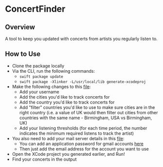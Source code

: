 # ConcertFinder

## Overview

A tool to keep you updated with concerts from artists you regularly listen to.

## How to Use
 * Clone the package locally
 * Via the CLI, run the following commands:
   * `swift package update`
   * `swift package -Xlinker -L/usr/local/lib generate-xcodeproj`
 * Make the following changes to this [file](https://github.com/RyanMKrol/ConcertFinder/blob/master/Sources/ConcertFinderLib/Config.json):
   * Add your username
   * Add the cities you'd like to track concerts for
   * Add the country you'd like to track concerts for
   * Add "filter" countries you'd like to use to make sure cities are in the right country (i.e. a value of UK would then filter out cities from other countries with the same name -  Birmingham, USA vs Birmingham, UK)
   * Add your listening thresholds (for each time period, the number indicates the minimum required listens to track the artist)
 * You also need to add your mail server details in this [file](https://github.com/RyanMKrol/ConcertFinder/blob/master/Sources/ConcertFinderLib/EmailConfig.json):
   * You can add an application password for gmail accounts [here](https://myaccount.google.com/apppasswords)
   * Then just add the email address for the account you want to use
 * Open the XCode project you generated earlier, and Run!
 * Find your concerts in the output
